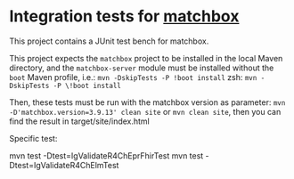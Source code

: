 # Integration tests for [matchbox](https://github.com/ahdis/matchbox)

This project contains a JUnit test bench for matchbox.

This project expects the `matchbox` project to be installed in the local Maven directory, and the `matchbox-server`
module must be installed without the `boot` Maven profile, i.e.:
`mvn -DskipTests -P !boot install`
zsh:  `mvn -DskipTests -P \!boot install`

Then, these tests must be run with the matchbox version as parameter: `mvn -D'matchbox.version=3.9.13' clean site`
or `mvn clean site`, then you can find the result in target/site/index.html

Specific test: 

mvn test -Dtest=IgValidateR4ChEprFhirTest
mvn test -Dtest=IgValidateR4ChElmTest